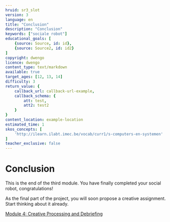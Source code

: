 ```yaml
---
hruid: sr3_slot
version: 3
language: en
title: "Conclusion"
description: "Conclusion"
keywords: ["sociale robot"]
educational_goals: [
    {source: Source, id: id}, 
    {source: Source2, id: id2}
]
copyright: dwengo
licence: dwengo
content_type: text/markdown
available: true
target_ages: [12, 13, 14]
difficulty: 3
return_value: {
    callback_url: callback-url-example,
    callback_schema: {
        att: test,
        att2: test2
    }
}
content_location: example-location
estimated_time: 1
skos_concepts: [
    'http://ilearn.ilabt.imec.be/vocab/curr1/s-computers-en-systemen'
]
teacher_exclusive: false
---
```

# Conclusion

This is the end of the third module. You have finally completed your social robot, congratulations!

As the final part of the project, you will soon propose a creative assignment. Start thinking about it already.

[Module 4: Creative Processing and Debriefing](https://www.dwengo.org/learning-path.html?hruid=sr4&language=nl "Module 4")